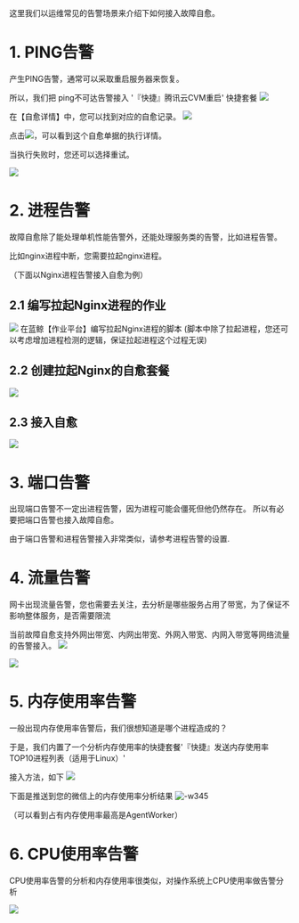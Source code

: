 
这里我们以运维常见的告警场景来介绍下如何接入故障自愈。

# 1. PING告警 
产生PING告警，通常可以采取重启服务器来恢复。

所以，我们把 ping不可达告警接入 '『快捷』腾讯云CVM重启' 快捷套餐
![](https://mc.qcloudimg.com/static/img/8a43e97cfc6b807d744deaa57d2f0b6a/14955064369949.jpg)

在【自愈详情】中，您可以找到对应的自愈记录。
![](https://mc.qcloudimg.com/static/img/262cf8fdafee5f3e41be278e914640ed/14955066069489.jpg)

点击![](https://mc.qcloudimg.com/static/img/fdab933ea1b4470756182a16fe4a3793/14955069261567.jpg)，可以看到这个自愈单据的执行详情。

当执行失败时，您还可以选择重试。

![](https://mc.qcloudimg.com/static/img/64ed497358db7fdf9d2bd011fcc09f8d/14955066257255.jpg)
    
# 2. 进程告警
故障自愈除了能处理单机性能告警外，还能处理服务类的告警，比如进程告警。

比如nginx进程中断，您需要拉起nginx进程。

（下面以Nginx进程告警接入自愈为例）

## 2.1 编写拉起Nginx进程的作业
![](https://mc.qcloudimg.com/static/img/5fd5977c4d85e50fa02c3361a9c9eafd/14955087013221.jpg)
在蓝鲸【作业平台】编写拉起Nginx进程的脚本
(脚本中除了拉起进程，您还可以考虑增加进程检测的逻辑，保证拉起进程这个过程无误)

## 2.2 创建拉起Nginx的自愈套餐
![](https://mc.qcloudimg.com/static/img/59cf21b5cd80e5d624292be0968ee22c/14955086379695.jpg)

## 2.3 接入自愈
![](https://mc.qcloudimg.com/static/img/2bf4e8a4906c230191b25ebf5f4ed3a5/14955317848864.jpg)


# 3. 端口告警
出现端口告警不一定出进程告警，因为进程可能会僵死但他仍然存在。
所以有必要把端口告警也接入故障自愈。

由于端口告警和进程告警接入非常类似，请参考进程告警的设置.

# 4. 流量告警
网卡出现流量告警，您也需要去关注，去分析是哪些服务占用了带宽，为了保证不影响整体服务，是否需要限流

当前故障自愈支持外网出带宽、内网出带宽、外网入带宽、内网入带宽等网络流量的告警接入。
![](https://mc.qcloudimg.com/static/img/1c59476c357d4be696087ae25b28e3f3/14955129158481.jpg)

![](https://mc.qcloudimg.com/static/img/1b4092cec3bd618b21b5b6b7f1c5157c/14955127999644.jpg)

# 5. 内存使用率告警
一般出现内存使用率告警后，我们很想知道是哪个进程造成的？

于是，我们内置了一个分析内存使用率的快捷套餐'『快捷』发送内存使用率TOP10进程列表（适用于Linux）'

接入方法，如下
![](https://mc.qcloudimg.com/static/img/de5979e867995993f4391c8e12b5b618/14955213210764.jpg)

下面是推送到您的微信上的内存使用率分析结果
![-w345](https://mc.qcloudimg.com/static/img/b81dea3ba8d06ee53be68acd12e23612/14955212081726.jpg)

（可以看到占有内存使用率最高是AgentWorker）

# 6. CPU使用率告警
CPU使用率告警的分析和内存使用率很类似，对操作系统上CPU使用率做告警分析

![](https://mc.qcloudimg.com/static/img/26ecca4dbfdecaef9b2b7d2cc89fa168/14955224685893.jpg)








